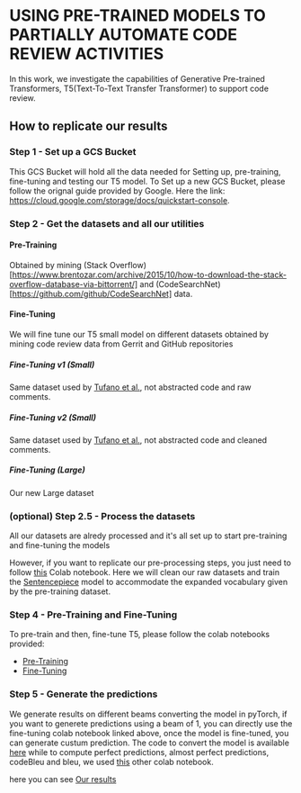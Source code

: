 # USING PRE-TRAINED MODELS TO PARTIALLY AUTOMATE CODE REVIEW ACTIVITIES

In this work, we investigate the capabilities of Generative Pre-trained Transformers, T5(Text-To-Text Transfer Transformer) to support code review.

## How to replicate our results

### Step 1 - Set up a GCS Bucket 
This GCS Bucket will hold all the data needed for Setting up, pre-training, fine-tuning and testing our T5 model.
To Set up a new GCS Bucket, please follow the orignal guide provided by Google. Here the link: https://cloud.google.com/storage/docs/quickstart-console.

### Step 2 - Get the datasets and all our utilities

#### Pre-Training
Obtained by mining (Stack Overflow)[https://www.brentozar.com/archive/2015/10/how-to-download-the-stack-overflow-database-via-bittorrent/] and (CodeSearchNet)[https://github.com/github/CodeSearchNet] data. 

#### Fine-Tuning
We will fine tune our T5 small model on different datasets obtained by mining code review data from Gerrit and GitHub repositories

##### Fine-Tuning v1 (Small)
Same dataset used by [Tufano et al.](https://arxiv.org/abs/2101.02518), not abstracted code and raw comments. 
##### Fine-Tuning v2 (Small)
Same dataset used by [Tufano et al.](https://arxiv.org/abs/2101.02518), not abstracted code and cleaned comments.
##### Fine-Tuning (Large)
Our new Large dataset 

### (optional) Step 2.5 - Process the datasets
All our datasets are alredy processed and it's all set up to start pre-training and fine-tuning the models

However, if you want to replicate our pre-processing steps, you just need to follow [this](http://) Colab notebook.  Here we will clean our raw datasets and train the [Sentencepiece](https://github.com/google/sentencepiece/blob/master/python/README.md) model to accommodate the expanded vocabulary given by the pre-training dataset.

### Step 4 - Pre-Training and Fine-Tuning
To pre-train and then, fine-tune T5, please follow the colab notebooks provided:

- [Pre-Training](http://)
- [Fine-Tuning](http://)

### Step 5 - Generate the predictions
We generate results on different beams converting the model in pyTorch, if you want to generete predictions using a beam of 1, you can directly use the fine-tuning colab notebook linked above, once the model is fine-tuned, you can generate custum prediction. 
The code to convert the model is available [here](http://)
while to compute perfect predictions, almost perfect predictions, codeBleu and bleu, we used [this](http://) other colab notebook.

here you can see [Our results](https://docs.google.com/spreadsheets/d/1JBdZZaGhOSGLIKkZjkEWvRudg-TIWCuaeYTxGnTPOyE/edit?usp=sharing)
